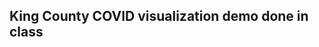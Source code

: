 ## King County COVID visualization demo done in class




<div class="flourish-embed flourish-chart" data-src="visualisation/5259314"><script src="https://public.flourish.studio/resources/embed.js"></script></div>
